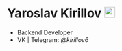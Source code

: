 # Yaroslav Kirillov <img src="https://emojis.slackmojis.com/emojis/images/1615277855/18509/sunshine.gif?1615277855" width="25"/>
* Backend Developer
* VK | Telegram: *@kirillov6*
